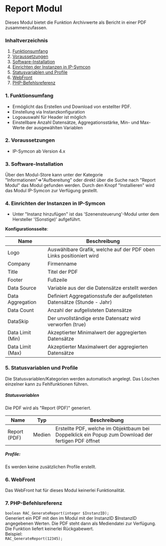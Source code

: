 # Report Modul
Dieses Modul bietet die Funktion Archivwerte als Bericht in einer PDF zusammenzufassen. 

### Inhaltverzeichnis

1. [Funktionsumfang](#1-funktionsumfang)
2. [Voraussetzungen](#2-voraussetzungen)
3. [Software-Installation](#3-software-installation)
4. [Einrichten der Instanzen in IP-Symcon](#4-einrichten-der-instanzen-in-ip-symcon)
5. [Statusvariablen und Profile](#5-statusvariablen-und-profile)
6. [WebFront](#6-webfront)
7. [PHP-Befehlsreferenz](#7-php-befehlsreferenz)

### 1. Funktionsumfang

* Ermöglicht das Erstellen und Download von erstellter PDF.
* Einstellung via Instanzkonfiguration
* Logoauswahl für Header ist möglich
* Einstellbare Anzahl Datensätze, Aggregationsstärke, Min- und Max-Werte der ausgewählten Variablen


### 2. Voraussetzungen

- IP-Symcon ab Version 4.x

### 3. Software-Installation

Über den Modul-Store kann unter der Kategorie "Informationen"=>"Aufbereitung" oder direkt über die Suche nach "Report Modul" das Modul gefunden werden. Durch den Knopf "Installieren" wird das Modul IP-Symcon zur Verfügung gestellt.

### 4. Einrichten der Instanzen in IP-Symcon

- Unter "Instanz hinzufügen" ist das 'Szenensteuerung'-Modul unter dem Hersteller '(Sonstige)' aufgeführt.  

__Konfigurationsseite__:

Name             | Beschreibung
---------------- | ---------------------------------
Logo             | Auswählbare Grafik, welche auf der PDF oben Links positioniert wird
Company          | Firmenname
Title            | Titel der PDF
Footer           | Fußzeile
Data Source      | Variable aus der die Datensätze erstellt werden
Data Aggregation | Definiert Aggregationsstufe der aufgelisteten Datensätze (Stunde - Jahr)
Data Count       | Anzahl der aufgelisteten Datensätze
DataSkip         | Der unvollständige erste Datensatz wird verworfen (true)
Data Limit (Min) | Akzeptierter Minimalwert der aggregierten Datensätze
Data Limit (Max) | Akzeptierter Maximalwert der aggregierten Datensätze

### 5. Statusvariablen und Profile

Die Statusvariablen/Kategorien werden automatisch angelegt. Das Löschen einzelner kann zu Fehlfunktionen führen.

##### Statusvariablen
Die PDF wird als "Report (PDF)" generiert.

Name         | Typ    | Beschreibung
------------ | ------ | ----------------
Report (PDF) | Medien | Erstellte PDF, welche im Objektbaum bei Doppelklick ein Popup zum Download der fertigen PDF öffnet


##### Profile:

Es werden keine zusätzlichen Profile erstellt.

### 6. WebFront

Das WebFront hat für dieses Modul keinerlei Funktionalität.

### 7. PHP-Befehlsreferenz

`boolean RAC_GenerateReport(integer $InstanzID);`  
Generiert ein PDF mit den im Modul mit der InstanzID $InstanzID angegebenen Werten. Die PDF steht dann als Mediendatei zur Verfügung. 
Die Funktion liefert keinerlei Rückgabewert.  
Beispiel:  
`RAC_GenerateReport(12345);`
